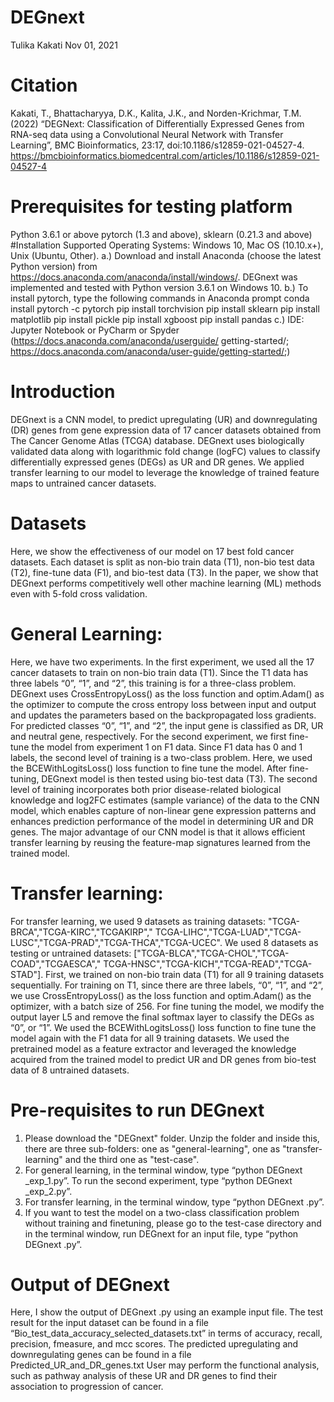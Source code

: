 # DEGnext
Tulika Kakati
Nov 01, 2021
# Citation
Kakati, T., Bhattacharyya, D.K., Kalita, J.K., and Norden-Krichmar, T.M. (2022) “DEGNext: Classification of Differentially Expressed Genes from RNA-seq data using a Convolutional Neural Network with Transfer Learning”, BMC Bioinformatics, 23:17, doi:10.1186/s12859-021-04527-4.
https://bmcbioinformatics.biomedcentral.com/articles/10.1186/s12859-021-04527-4
# Prerequisites for testing platform
Python 3.6.1 or above
pytorch (1.3 and above), sklearn (0.21.3 and above)
#Installation
Supported Operating Systems: Windows 10, Mac OS (10.10.x+), Unix (Ubuntu, Other).
a.) Download and install Anaconda (choose the latest Python version) from
https://docs.anaconda.com/anaconda/install/windows/. DEGnext was implemented and tested
with Python version 3.6.1 on Windows 10.
b.) To install pytorch, type the following commands in Anaconda prompt
conda install pytorch -c pytorch
pip install torchvision
pip install sklearn
pip install matplotlib
pip install pickle
pip install xgboost
pip install pandas
c.) IDE: Jupyter Notebook or PyCharm or Spyder (https://docs.anaconda.com/anaconda/userguide/
getting-started/; https://docs.anaconda.com/anaconda/user-guide/getting-started/;)
# Introduction
DEGnext is a CNN model, to predict upregulating (UR) and downregulating (DR) genes from gene
expression data of 17 cancer datasets obtained from The Cancer Genome Atlas (TCGA) database.
DEGnext uses biologically validated data along with logarithmic fold change (logFC) values to classify
differentially expressed genes (DEGs) as UR and DR genes. We applied transfer learning to our model
to leverage the knowledge of trained feature maps to untrained cancer datasets.
# Datasets
Here, we show the effectiveness of our model on 17 best fold cancer datasets. Each dataset is split
as non-bio train data (T1), non-bio test data (T2), fine-tune data (F1), and bio-test data (T3).
In the paper, we show that DEGnext performs competitively well other machine learning (ML)
methods even with 5-fold cross validation.
# General Learning:
Here, we have two experiments.
In the first experiment, we used all the 17 cancer datasets to train on non-bio train data (T1). Since
the T1 data has three labels “0”, “1”, and “2”, this training is for a three-class problem. DEGnext
uses CrossEntropyLoss() as the loss function and optim.Adam() as the optimizer to compute the
cross entropy loss between input and output and updates the parameters based on the
backpropagated loss gradients. For predicted classes “0”, “1”, and “2”, the input gene is classified
as DR, UR and neutral gene, respectively.
For the second experiment, we first fine-tune the model from experiment 1 on F1 data. Since F1
data has 0 and 1 labels, the second level of training is a two-class problem. Here, we used the
BCEWithLogitsLoss() loss function to fine tune the model. After fine-tuning, DEGnext model is then
tested using bio-test data (T3). The second level of training incorporates both prior disease-related
biological knowledge and log2FC estimates (sample variance) of the data to the CNN model, which
enables capture of non-linear gene expression patterns and enhances prediction performance of the
model in determining UR and DR genes. The major advantage of our CNN model is that it allows
efficient transfer learning by reusing the feature-map signatures learned from the trained model.
# Transfer learning:
For transfer learning, we used 9 datasets as training datasets: "TCGA-BRCA","TCGA-KIRC","TCGAKIRP","
TCGA-LIHC","TCGA-LUAD","TCGA-LUSC","TCGA-PRAD","TCGA-THCA","TCGA-UCEC". We used
8 datasets as testing or untrained datasets: ["TCGA-BLCA","TCGA-CHOL","TCGA-COAD","TCGAESCA","
TCGA-HNSC","TCGA-KICH","TCGA-READ","TCGA-STAD"]. First, we trained on non-bio train
data (T1) for all 9 training datasets sequentially. For training on T1, since there are three labels, “0”,
“1”, and “2”, we use CrossEntropyLoss() as the loss function and optim.Adam() as the optimizer,
with a batch size of 256. For fine tuning the model, we modify the output layer L5 and remove the
final softmax layer to classify the DEGs as “0”, or “1”. We used the BCEWithLogitsLoss() loss
function to fine tune the model again with the F1 data for all 9 training datasets. We used the
pretrained model as a feature extractor and leveraged the knowledge acquired from the trained
model to predict UR and DR genes from bio-test data of 8 untrained datasets.
# Pre-requisites to run DEGnext
1. Please download the "DEGnext" folder. Unzip the folder and inside this, there are three sub-folders: one as "general-learning", one as
"transfer-learning" and the third one as "test-case".
3. For general learning, in the terminal window, type “python DEGnext _exp_1.py”. To run the second experiment, type “python
DEGnext _exp_2.py”.
4. For transfer learning, in the terminal window, type “python DEGnext .py”.
5. If you want to test the model on a two-class classification problem without training and finetuning,
please go to the test-case directory and in the terminal window, run DEGnext for an input file, type “python DEGnext .py”.
# Output of DEGnext
Here, I show the output of DEGnext .py using an example input file.
The test result for the input dataset can be found in a file
“Bio_test_data_accuracy_selected_datasets.txt” in terms of accuracy, recall, precision, fmeasure,
and mcc scores.
The predicted upregulating and downregulating genes can be found in a file
Predicted_UR_and_DR_genes.txt
User may perform the functional analysis, such as pathway analysis of these UR and DR genes to find
their association to progression of cancer.

